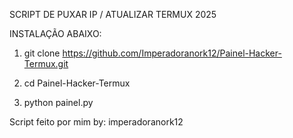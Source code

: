 SCRIPT DE PUXAR IP / ATUALIZAR TERMUX 2025

INSTALAÇÃO ABAIXO:

1) git clone https://github.com/Imperadoranork12/Painel-Hacker-Termux.git

2) cd Painel-Hacker-Termux

3) python painel.py

Script feito por mim by: imperadoranork12
